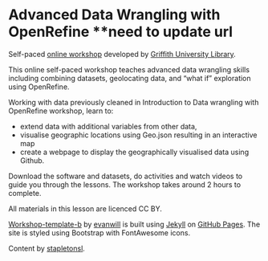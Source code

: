 # Advanced Data Wrangling with OpenRefine **need to update url
Self-paced [online workshop]() developed by [Griffith University Library](https://www.griffith.edu.au/library).

This online self-paced workshop teaches advanced data wrangling skills including combining datasets, geolocating data, and “what if” exploration using OpenRefine.

Working with data previously cleaned in Introduction to Data wrangling with OpenRefine workshop, learn to:
- extend data with additional variables from other data,
- visualise geographic locations using Geo.json resulting in an interactive map
- create a webpage to display the geographically visualised data using Github.

Download the software and datasets, do activities and watch videos to guide you through the lessons. The workshop takes around 2 hours to complete.

All materials in this lesson are licenced CC BY.

[Workshop-template-b](https://github.com/evanwill/workshop-template-b) by [evanwill](https://github.com/evanwill) is built using [Jekyll](https://jekyllrb.com/) on [GitHub Pages](https://pages.github.com/). The site is styled using Bootstrap with FontAwesome icons.

Content by [stapletonsl](https://github.com/stapletonsl).
